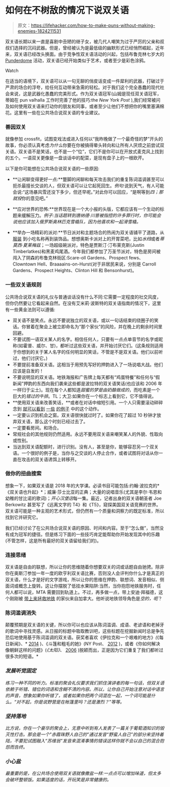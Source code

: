 # 如何在不树敌的情况下说双关语

> 原文：<https://lifehacker.com/how-to-make-puns-without-making-enemies-1824211531>

双关语长期以来一直是喜剧中丑陋的继子女，被几代人嘲笑为过于严厉的父亲和叔叔们选择的沉闷武器。但是，曾经被认为是最低级的幽默形式已经悄然崛起，近年来，双关语已经改头换面。由于竞争性双关语活动的兴起，包括布鲁克林七岁大的 [Punderdome](https://www.facebook.com/punderdome/) 活动，双关语已经开始类似于艺术，或者至少是彩色涂鸦。

Watch

在适当的语境下，双关语可以从一句无聊的俏皮话变成一件犀利的武器，打破过于严肃的场合的浮夸，给任何互动带来急需的轻松。对于我们这个完全愚蠢的现代社会来说，这是武器化愚蠢的完美形式。作为双关语冠军(山姆是现任双关语冠军，蒂姆在 pun valhalla 工作时完善了他的技巧:the *New York Post* ),我们经常被问及如何使用双关语来打动你的朋友和同事，或者至少让他们不想把你的嘴里塞满棉花。这里有一些在公共场合说双关语的专业建议。

### **善因双关**

就像参加 crossfit，试图变戏法或进入任何以“我昨晚做了一个最奇怪的梦”开头的故事，你必须认真考虑*为什么*你要在你被搞得晕头转向和让所有人厌烦之前尝试双关语。双关语不是笑话，也不是一个“位”，它们不是你可以在开放式麦克风上找到的五个。一语双关更像是一盘谈话中的配菜，是现有盘子上的一根欧芹。

以下是你可能想在公共场合说双关语的一些原因:

- **让闲聊变得更好一点:**蹩脚的闲聊和每天攻击我们的重复陈词滥调甚至可以扼杀最擅长交谈的人，但双关语可以让它起死回生。*例句*:说到天气，有人可能会说:“这场暴风雪还没下多少，但还早呢。”对此你可以回应，“是啊等到*四；那就投*你的意见吧。”

- **应对世界的恐怖:**世界现在是一个大小报的头版，它都应该有一个生动的标题来缓解压力。*例子:*当话题转到唐纳德·川普被指控的许多罪行时，你可能会说他应该加入俄罗斯奥林匹克雪橇队，因为他喜欢和*一起滑雪橇。*

- **举办一场精彩的派对:**节日派对和主题场合的热闹为双关语铺平了道路，从 [服装](http://mentalfloss.com/article/504478/26-punny-halloween-costume-ideas-pun-champion) 到小吃名称再到装饰品。想想奥斯卡派对上的开胃菜吧，比如*水绉*或者*蒂莫西·夏莱梅兹*；一场超级碗派对，特色是贾斯汀·汀布莱克斯(Justin Timberlatkes)和黑麦鸡尾酒。今年我们都参加了万圣节派对，特色是房间被闯入了阴森的布鲁克林街区:Scare-oll Gardens、Prospect fews、Clowntown Hell、Braaaains-on-Hurst(对于非居民来说，分别是 Carroll Gardens、Prospect Heights、Clinton Hill 和 Bensonhurst)。

### **一些双关语规则**

公共场合说双关语的礼仪与普通谈话没有什么不同:它需要一定程度的社交风度，但你仍然要让它看起来自然。在没有艾米莉·波斯特的双关语指南的情况下，这里有一些黄金法则可以遵循:

*   双关语不是笑点。永远不要说独立的双关语，或以一句话结束的绕圈子的笑话。你冒着在聚会上被立即命名为“那个家伙”的风险，并在晚上的剩余时间里回避。
*   不要试图一语双关某人的名字。相信任何人，只要有一点点单音节的名字或昵称(如霍普、威尔、甘)，都听过这些双关语，并开始讨厌它们。(这条规则适用于你想到的关于某人名字的任何明显的笑话，不管是不是双关语。他们以前听过，他们讨厌它。)
*   不要提前准备双关语。这相当于用预先写好的押韵进入了一场说唱大战。他们应该是自发的！
*   不要说明显的双关语。地铁海报和广告牌上每天都有“鸡蛋特餐”和任何与“假新闻”押韵的东西向我们袭来这些都是波拉特的双关语笑话(也应该和 2006 年一样归于尘土)。现在每个人都知道*甜蜜的梦是由奶酪做成的*，而吃素是一个巨大的*错过的牛排*。TL；大卫:如果你在一个标志上看到它，它不值得说。
*   **使用双关语来改善笑话，**或者在对话中缩短引用。一个人只需要滚动碎碎念到 [就可以看到](https://twitter.com/timdonnelly/status/969618668580737025) [一些](https://twitter.com/aedwardslevy/status/979044141882634240) [的例子](https://twitter.com/ahoysamantha/status/856950673543483394) 中的这个动作。
*   一定要认识到机会之窗。双关语很快就过时了。如果你花了超过 10 秒钟才放弃双关语，那么这个时刻已经过去了。
*   一定要看房间。和场合。
*   常规社会的其他规则仍然适用。永远不要用双关语来嘲笑某人的外貌、性取向或性别。
*   当达到双关语配额时，进行识别。没有人，甚至是你，能够容忍另一个双关语。一个很好的例子是，当你与之交谈的人停止合作，或者试图将对话从你一直在攻击的双关语诱饵上转移开。

### **做你的扭曲搜索**

想象一下，如果双关语是 2018 年的大学课。必读书目可能包括:约翰·波拉克的*《双关语也升起》*；威廉·莎士比亚的正典；大量的说唱音乐(尤其是李尔·韦恩和幼稚的甘比诺的歌词)；*开心汉堡店*每一集。最近，记者出身的双关语朝圣者 Joe Berkowitz 甚至写了《远离文字的 T4》和《T5》，窥探美国双关语竞赛的世界。双关语可能是一种主观的艺术形式，但仍然有一个质量和洞察力的既定标准，所以找到它并研究它。

我们已经讨论了在公共场合说双关语的原因、时间和内容。至于“怎么做”，当然没有成为冠军的捷径。但是练习下面的一些技巧肯定能帮助你开始发现其中的乐趣(不管怎样，这是所有最好的双关语留给我们的)。

### **连接思绪**

双关语是自由的联想，所以让你的思维随着你想要双关的词或话题自由驰骋。除非你在奥斯汀参加一年一度的欧亨利双关语比赛，否则没人会评判你什么才是真正的双关语，什么才是好的文字游戏，所以让你的思维在押韵、联想词、发音相似、侧面词或概念上旋转。这让你摆脱了低挂水果陷阱:当然，当你抱怨地铁服务时，任何人都可以说，MTA 需要回到轨道上。不过，再多做一点，带上安迪·拜福德，这个刚刚被 [带上来拯救地铁](https://www.nytimes.com/2018/01/16/nyregion/andy-byford-subway-nyc.html) 的家伙来自加拿大。他听说地铁领导角色是*空的，呃*？

### **陈词滥调消失**

颠覆预期是双关语的关键，所以你可以也应该从陈词滥调、成语、老谚语和老掉牙的歌词中寻找灵感。从日报的标题中吸取教训吧，这些标题在挖掘新闻时总是争先恐后地使用基于陈词滥调的双关语。获奖者喜欢《伊拉克和一个艰难的地方》*(*《每日新闻》、* [2014](http://www.nydailynews.com/news/new-york-daily-news-covers-obama-presidency-gallery-1.2942720?pmSlide=1.2942699) )、《斗篷和粗毛的她》(NY Post、 [2012](http://gawker.com/5959423/the-new-york-post-wins-the-petraeus-headline-contest) )，或者《你如何解决像朝鲜这样的问题》(*《太阳》、* [2006](https://www.thesun.co.uk/news/3137806/boffins-uncover-why-our-headlines-are-so-hilarious-and-the-answer-involves-quantum-physics/) )脱颖而出，正是因为它们重复了我们都听过很多次的短语。* 

### ***发展听觉固定***

*练习一种不同的听力。标准的聚会礼仪要求我们抓住演讲者的每一句话，但双关语依赖于听错、错位的词语和含糊不清的内容。所以，让你自己开始注意对话中语言的声音，想象如果你听错了，或者如果你把两个词混在一起，一个词可能是什么。“对不起，你是说野营是在帐篷里吗？还是激烈？”等等。*

### ***坚持落地***

*比方说，你在一个豪华的聚会上，无意中听到有人发表了一篇关于葡萄酒知识的毁灭性打击。那会是一个"*赤霞珠野人自己的*"通过发音“野蛮人自己”的部分来坚持着陆，不要犯试图融入“苏维翁”发音来混淆事情的错误这样你就不会以自己的混合抱怨而告终。*

### ***小心盐***

*最重要的是，在公共场合使用双关语就像撒盐一样:一点点可以增加味道，但太多会破坏整顿饭。如果适度的话，开玩笑是非常健康的。*